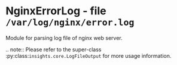 NginxErrorLog - file ``/var/log/nginx/error.log``
=================================================

Module for parsing log file of nginx web server.

.. note::
    Please refer to the super-class :py:class:`insights.core.LogFileOutput`
    for more usage information.